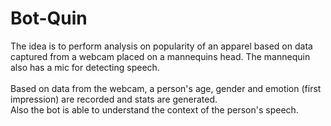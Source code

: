 # Bot-Quin
The idea is to perform analysis on popularity of an apparel based on data captured from a webcam placed on a mannequins head. The mannequin also has a mic for detecting speech.<br>
<br>
Based on data from the webcam, a person's age, gender and emotion (first impression) are recorded and stats are generated.<br>
Also the bot is able to understand the context of the person's speech.
